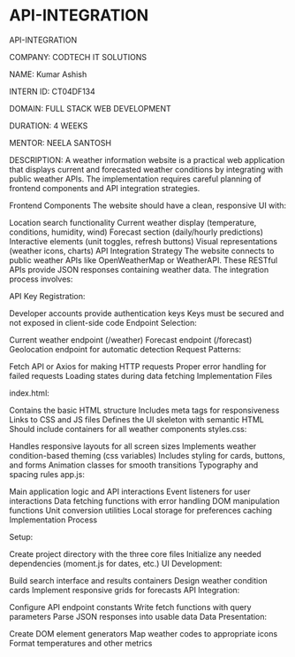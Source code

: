 # API-INTEGRATION

API-INTEGRATION

COMPANY: CODTECH IT SOLUTIONS

NAME: Kumar Ashish

INTERN ID: CT04DF134

DOMAIN: FULL STACK WEB DEVELOPMENT

DURATION: 4 WEEKS

MENTOR: NEELA SANTOSH

DESCRIPTION: A weather information website is a practical web application that displays current and forecasted weather conditions by integrating with public weather APIs. The implementation requires careful planning of frontend components and API integration strategies.

Frontend Components The website should have a clean, responsive UI with:

Location search functionality Current weather display (temperature, conditions, humidity, wind) Forecast section (daily/hourly predictions) Interactive elements (unit toggles, refresh buttons) Visual representations (weather icons, charts) API Integration Strategy The website connects to public weather APIs like OpenWeatherMap or WeatherAPI. These RESTful APIs provide JSON responses containing weather data. The integration process involves:

API Key Registration:

Developer accounts provide authentication keys Keys must be secured and not exposed in client-side code Endpoint Selection:

Current weather endpoint (/weather) Forecast endpoint (/forecast) Geolocation endpoint for automatic detection Request Patterns:

Fetch API or Axios for making HTTP requests Proper error handling for failed requests Loading states during data fetching Implementation Files

index.html:

Contains the basic HTML structure Includes meta tags for responsiveness Links to CSS and JS files Defines the UI skeleton with semantic HTML Should include containers for all weather components styles.css:

Handles responsive layouts for all screen sizes Implements weather condition-based theming (css variables) Includes styling for cards, buttons, and forms Animation classes for smooth transitions Typography and spacing rules app.js:

Main application logic and API interactions Event listeners for user interactions Data fetching functions with error handling DOM manipulation functions Unit conversion utilities Local storage for preferences caching Implementation Process

Setup:

Create project directory with the three core files Initialize any needed dependencies (moment.js for dates, etc.) UI Development:

Build search interface and results containers Design weather condition cards Implement responsive grids for forecasts API Integration:

Configure API endpoint constants Write fetch functions with query parameters Parse JSON responses into usable data Data Presentation:

Create DOM element generators Map weather codes to appropriate icons Format temperatures and other metrics
